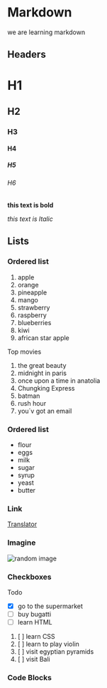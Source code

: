 # Markdown

we are learning markdown

## Headers

# H1
## H2
### H3
#### H4
##### H5
###### H6

**this text is bold**

*this text is Italic*

## Lists

### Ordered list
1. apple
2. orange
3. pineapple
4. mango
5. strawberry
6. raspberry
8. blueberries
9. kiwi
10. african star apple

Top movies

1. the great beauty
1. midnight in paris
1. once upon a time in anatolia 
1. Chungking Express
1. batman
1. rush hour 
1. you´v got an email



### Ordered list
- flour
- eggs
- milk
- sugar
- syrup
- yeast
- butter


### Link

[Translator](https://www.deepl.com/translator)



### Imagine

![random image](https://picsum.photos/200)


### Checkboxes

Todo
<!-- comment on markdown -->

- [x] go to the supermarket
- [ ] buy bugatti
- [ ] learn HTML
1. [ ] learn CSS
1. [ ] learn to play violin
1. [ ] visit egyptian pyramids
1. [ ] visit Bali


### Code Blocks